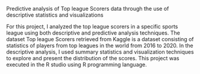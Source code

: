 Predictive analysis of Top league Scorers data through the use of descriptive statistics and visualizations 

For this project, I analyzed the top league scorers in a specific sports league using both descriptive and predictive analysis techniques. 
The dataset Top league Scorers retrieved from Kaggle is a dataset consisting of statistics of players from top leagues in the world from 2016 to 2020. 
In the descriptive analysis, I used summary statistics and visualization techniques to explore and present the distribution of the scores. This project was executed in the R studio using R programming language.
